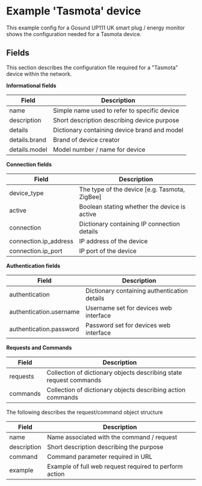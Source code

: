 # Example 'Tasmota' device

This example config for a Gosund UP111 UK smart plug / energy monitor shows the configuration needed for a Tasmota device.



## Fields

This section describes the configuration file required for a "Tasmota" device within the network.



**Informational fields**

| Field         | Description                                  |
| ------------- | -------------------------------------------- |
| name          | Simple name used to refer to specific device |
| description   | Short description describing device purpose  |
| details       | Dictionary containing device brand and model |
| details.brand | Brand of device creator                      |
| details.model | Model number / name for device               |

**Connection fields**

| Field                 | Description                                   |
| --------------------- | --------------------------------------------- |
| device_type           | The type of the device [e.g. Tasmota, ZigBee] |
| active                | Boolean stating whether the device is active  |
| connection            | Dictionary containing IP connection details   |
| connection.ip_address | IP address of the device                      |
| connection.ip_port    | IP port of the device                         |

**Authentication fields**

| Field                   | Description                                  |
| ----------------------- | -------------------------------------------- |
| authentication          | Dictionary containing authentication details |
| authentication.username | Username set for devices web interface       |
| authentication.password | Password set for devices web interface       |

**Requests and Commands**

| Field    | Description                                                  |
| -------- | ------------------------------------------------------------ |
| requests | Collection of dictionary objects describing state request commands |
| commands | Collection of dictionary objects describing action commands  |

The following describes the request/command object structure

| Field       | Description                                            |
| ----------- | ------------------------------------------------------ |
| name        | Name associated with the command / request             |
| description | Short description describing the purpose               |
| command     | Command parameter required in URL                      |
| example     | Example of full web request required to perform action |

